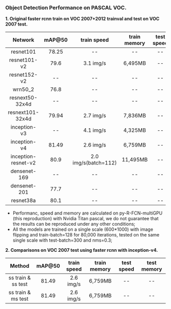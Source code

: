 
### Object Detection Performance on PASCAL VOC.
**1. Original faster rcnn train on VOC 2007+2012 trainval and test on VOC 2007 test.**

 Network|mAP@50|train speed|train memory|test speed|test memory
 :---:|:---:|:---:|:---:|:---:|:---:
 resnet101| 78.25 | -- | -- | -- | --
 resnet101-v2| 79.6 | 3.1 img/s | 6,495MB | -- | --
 resnet152-v2| -- | -- | -- | -- | --
 wrn50_2| 76.8 | -- | -- | -- | --
 resnext50-32x4d| -- | -- | -- | -- | --
 resnext101-32x4d| 79.94 | 2.7 img/s | 7,836MB | -- | --
 inception-v3| -- | 4.1 img/s | 4,325MB | -- | --
 inception-v4| 81.49 | 2.6 img/s | 6,759MB | -- | --
 inception-resnet-v2| 80.9 | 2.0 img/s(batch=112) | 11,495MB | -- | --
 densenet-169| -- | -- | -- | -- | --
 densenet-201| 77.7 | -- | -- | -- | --
 resnet38a| 80.1 | -- | -- | -- | --
 
 - Performanc, speed and memory are calculated on py-R-FCN-multiGPU (this reproduction) with Nvidia Titan pascal, we do not guarantee that the results can be reproduced under any other conditions;
 - All the models are trained on a single scale (600*1000) with image flipping and train-batch=128 for 80,000 iterations, tested on the same single scale with test-batch=300 and nms=0.3;
 
 **2. Comparisons on VOC 2007 test using faster rcnn with inception-v4.**
 
 Method|mAP@50|train speed|train memory|test speed|test memory
 :---:|:---:|:---:|:---:|:---:|:---:
 ss train & ss test| 81.49 | 2.6 img/s | 6,759MB | -- | --
 ss train & ms test| 81.49 | 2.6 img/s | 6,759MB | -- | --

